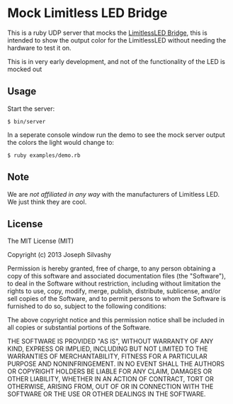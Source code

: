 Mock Limitless LED Bridge
=========================

This is a ruby UDP server that mocks the [LimitlessLED Bridge](http://www.limitlessled.com/), this is intended to show the output color for the LimitlessLED without needing the hardware to test it on.

This is in very early development, and not of the functionality of the LED is mocked out

## Usage

Start the server:

    $ bin/server

In a seperate console window run the demo to see the mock server output the colors the light would change to:

    $ ruby examples/demo.rb

## Note

We are *not affiliated in any way* with the manufacturers of Limitless LED. We just think they are cool.

## License

The MIT License (MIT)

Copyright (c) 2013 Joseph Silvashy

Permission is hereby granted, free of charge, to any person obtaining a copy of
this software and associated documentation files (the "Software"), to deal in
the Software without restriction, including without limitation the rights to
use, copy, modify, merge, publish, distribute, sublicense, and/or sell copies of
the Software, and to permit persons to whom the Software is furnished to do so,
subject to the following conditions:

The above copyright notice and this permission notice shall be included in all
copies or substantial portions of the Software.

THE SOFTWARE IS PROVIDED "AS IS", WITHOUT WARRANTY OF ANY KIND, EXPRESS OR
IMPLIED, INCLUDING BUT NOT LIMITED TO THE WARRANTIES OF MERCHANTABILITY, FITNESS
FOR A PARTICULAR PURPOSE AND NONINFRINGEMENT. IN NO EVENT SHALL THE AUTHORS OR
COPYRIGHT HOLDERS BE LIABLE FOR ANY CLAIM, DAMAGES OR OTHER LIABILITY, WHETHER
IN AN ACTION OF CONTRACT, TORT OR OTHERWISE, ARISING FROM, OUT OF OR IN
CONNECTION WITH THE SOFTWARE OR THE USE OR OTHER DEALINGS IN THE SOFTWARE.
